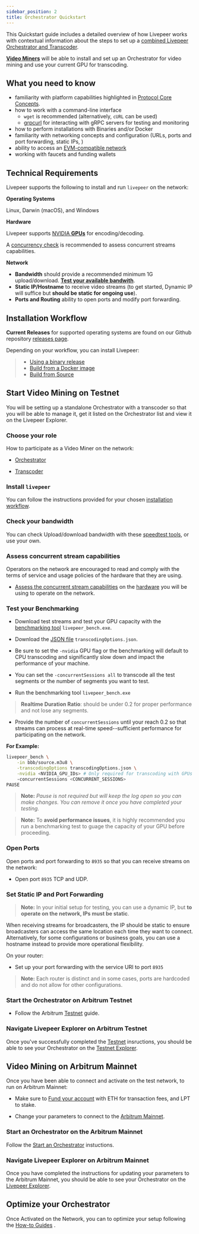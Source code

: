 ```yaml
---
sidebar_position: 2
title: Orchestrator Quickstart
---
```


This Quickstart guide includes a detailed overview of how Livepeer works with contextual information about the steps to set up a [combined Livepeer Orchestrator and Transcoder](/video-miners/core-concepts/architecture).

[**Video Miners**](/video-miners/core-concepts/roles-and-responsibilities) will be able to install and set up an Orchestrator for video mining and use your current GPU for transcoding. 
 
## What you need to know

- familiarity with platform capabilities highlighted in [Protocol Core Concepts](/protocol/core-concepts/).
- how to work with a command-line interface
    -  `wget` is recommended (alternatively, `cURL`  can be used)
    - [grpcurl](https://github.com/fullstorydev/grpcurl#grpcurl) for interacting with gRPC servers for testing and monitoring
- how to perform installations with Binaries and/or Docker 
- familiarity with networking concepts and configuration (URLs, ports and port forwarding, static IPs, )
- ability to access an [EVM-compatible network](/installation/connect-to-ethereum)
- working with faucets and funding wallets    

## Technical Requirements

Livepeer supports the following to install and run `livepeer` on the network:  

**Operating Systems** 

Linux, Darwin (macOS), and Windows

**Hardware** 

Livepeer supports [NVIDIA **GPUs**](/video-miners/reference/gpu-support) for encoding/decoding. 

A [concurrency check](/video-miners/reference/concurrency-check) is recommended to assess concurrent streams capabilities.

**Network** 

- **Bandwidth** should provide a recommended minimum 1G upload/download. [**Test your available bandwith**](/video-miners/reference/bandwidth).
- **Static IP/Hostname** to receive video streams 
(to get started, Dynamic IP will suffice but **should be static for ongoing use**).
- **Ports and Routing** ability to open ports and modify port forwarding.

## Installation Workflow

**Current Releases** for supported operating systems are found on our Github repository [releases page](https://github.com/livepeer/go-livepeer/releases).

Depending on your workflow, you can install Livepeer:
> * [Using a binary release](/installation/install-livepeer/binary-release)
> * [Build from a Docker image](/installation/install-livepeer/docker)
> * [Build from Source](/installation/install-livepeer/installing-for-development)

## Start Video Mining on Testnet

You will be setting up a standalone Orchestrator with a transcoder so that you will be able to manage it, get it listed on the Orchestrator list and view it on the Livepeer Explorer.

### Choose your role

How to participate as a Video Miner on the network:

- [Orchestrator](/video-miners/core-concepts/roles-and-responsibilities#types-of-video-miners)
    
- [Transcoder](/video-miners/core-concepts/roles-and-responsibilities#types-of-video-miners)


### Install `livepeer`

You can follow the instructions provided for your chosen [installation workflow](/installation/quickstart-short#installation-workflow).


### Check your bandwidth

You can check Upload/download bandwidth with these [speedtest tools](/video-miners/reference/bandwidth), or use your own.

### Assess concurrent stream capabilities

Operators on the network are encouraged to read and comply with the terms of service and usage policies of the hardware that they are using. 

- [Assess the concurrent stream capabilities](/video-miners/reference/concurrency-check) on the [hardware]((/video-miners/reference/gpu-support)) you will be using to operate on the network.

### Test your Benchmarking

- Download test streams and test your GPU capacity with the [benchmarking tool](/video-miners/how-to-guides/benchmarking) `livepeer_bench.exe`.

- Download the [JSON file](https://github.com/livepeer/go-livepeer/blob/master/cmd/livepeer_bench/transcodingOptions.json) `transcodingOptions.json`.

- Be sure to set the `-nvidia` GPU flag or the benchmarking will default to CPU transcoding and significantly slow down and impact the performance of your machine.

-  You can set the `-concurrentSessions all` to transcode all the test segments or the number of segments you want to test.

- Run the benchmarking tool `livepeer_bench.exe` 

> **Realtime Duration Ratio**: should be under 0.2 for proper performance and not lose any segments. 

- Provide the number of `concurrentSessions` until your reach 0.2 so that streams can process at real-time speed--sufficient performance for participating on the network. 

**For Example:**

```bash
livepeer_bench \
    -in bbb/source.m3u8 \
    -transcodingOptions transcodingOptions.json \
    -nvidia <NVIDIA_GPU_IDs> # Only required for transcoding with GPUs
    -concurrentSessions <CONCURRENT_SESSIONS>
PAUSE    
```
> **Note:** *Pause is not required but will keep the log open so you can make changes. You can remove it once you have completed your testing.*

> **Note:** To **avoid performance issues**, it is highly recommended you run a benchmarking test to guage the capacity of your GPU before proceeding.

###  Open Ports

Open ports and port forwarding to `8935` so that you can receive streams on the network:

- Open port `8935` TCP and UDP.

### Set Static IP and Port Forwarding

> **Note:** In your initial setup for testing, you can use a dynamic IP, but **to operate on the network, IPs must be static**.

When receiving streams for broadcasters, the IP should be static to ensure broadcasters can access the same location each time they want to connect. Alternatively, for some configurations or business goals, you can use a hostname instead to provide more operational flexibility. 

On your router:

- Set up your port forwarding with the service URI to port `8935`

> **Note:** Each router is distinct and in some cases, ports are hardcoded and do not allow for other configurations.

### Start the Orchestrator on Arbitrum Testnet

- Follow the Arbitrum [Testnet](/video-miners/getting-started/testing/testnet) guide.
 
### Navigate Livepeer Explorer on Arbitrum Testnet

 Once you've successfully completed the [Testnet](/video-miners/getting-started/testing/testnet) insructions, you should be able to see your Orchestrator on the [Testnet Explorer](https://arbitrum-rinkeby.explorer.livepeer.org/).

## Video Mining on Arbitrum Mainnet

Once you have been able to connect and activate on the test network, to run on Arbitrum Mainnet:

- Make sure to [Fund your account](/video-miners/getting-started/activation#fund-your-account-with-eth-and-lpt) with ETH for transaction fees, and LPT to stake.

- Change your parameters to connect to the [Arbitrum Mainnet](http:///installation/connect-to-ethereum).

### Start an Orchestrator on the Arbitrum Mainnet

Follow the [Start an Orchestrator](/video-miners/getting-started/activation#start-a-combined-orchestrator-and-transcoder) instuctions.

### Navigate Livepeer Explorer on Arbitrum Mainnet

Once you have completed the instructions for updating your parameters to the Arbitrum Mainnet, you should be able to see your Orchestrator on the [Livepeer Explorer](https://explorer.livepeer.org/leaderboard). 

## Optimize your Orchestrator

Once Activated on the Network, you can to optimize your setup following the [How-to Guides](/video-miners/how-to-guides/overview) .


